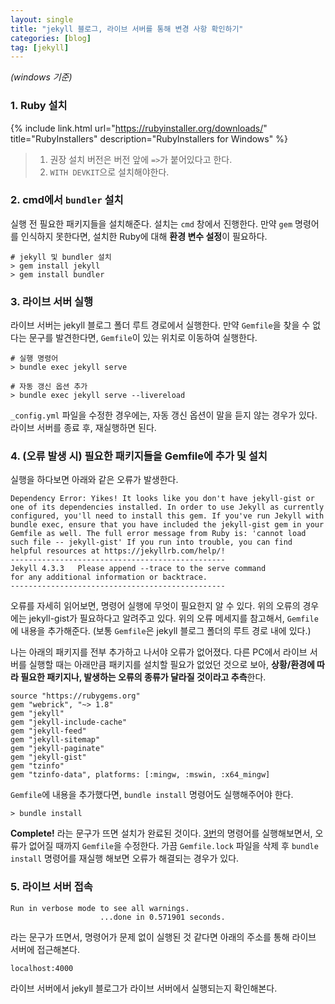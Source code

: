 ```yaml
---
layout: single
title: "jekyll 블로그, 라이브 서버를 통해 변경 사항 확인하기"
categories: [blog]
tag: [jekyll]
---
```

*(windows 기준)*

### 1. Ruby 설치
{% include link.html
    url="https://rubyinstaller.org/downloads/"
    title="RubyInstallers"
    description="RubyInstallers for Windows"
%}

> 1. 권장 설치 버전은 버전 앞에 `=>`가 붙어있다고 한다.<br>
> 2. `WITH DEVKIT`으로 설치해야한다.

### 2. cmd에서 `bundler` 설치
실행 전 필요한 패키지들을 설치해준다. 설치는 `cmd` 창에서 진행한다. 만약 `gem` 명령어를 인식하지 못한다면, 설치한 Ruby에 대해 **환경 변수 설정**이 필요하다.

```shell
# jekyll 및 bundler 설치
> gem install jekyll
> gem install bundler
```

### 3. 라이브 서버 실행
라이브 서버는 jekyll 블로그 폴더 루트 경로에서 실행한다. 만약 `Gemfile`을 찾을 수 없다는 문구를 발견한다면, `Gemfile`이 있는 위치로 이동하여 실행한다.

```shell
# 실행 명령어
> bundle exec jekyll serve

# 자동 갱신 옵션 추가
> bundle exec jekyll serve --livereload
```
`_config.yml` 파일을 수정한 경우에는, 자동 갱신 옵션이 말을 듣지 않는 경우가 있다. 라이브 서버를 종료 후, 재실행하면 된다.

### 4. (오류 발생 시) 필요한 패키지들을 Gemfile에 추가 및 설치

실행을 하다보면 아래와 같은 오류가 발생한다.<br>
```
Dependency Error: Yikes! It looks like you don't have jekyll-gist or one of its dependencies installed. In order to use Jekyll as currently configured, you'll need to install this gem. If you've run Jekyll with bundle exec, ensure that you have included the jekyll-gist gem in your Gemfile as well. The full error message from Ruby is: 'cannot load such file -- jekyll-gist' If you run into trouble, you can find helpful resources at https://jekyllrb.com/help/!
------------------------------------------------
Jekyll 4.3.3   Please append --trace to the serve command
for any additional information or backtrace.
------------------------------------------------
```

오류를 자세히 읽어보면, 명령어 실행에 무엇이 필요한지 알 수 있다. 위의 오류의 경우에는 jekyll-gist가 필요하다고 알려주고 있다. 위의 오류 메세지를 참고해서, `Gemfile`에 내용을 추가해준다. (보통 `Gemfile`은 jekyll 블로그 폴더의 루트 경로 내에 있다.)

나는 아래의 패키지를 전부 추가하고 나서야 오류가 없어졌다. 다른 PC에서 라이브 서버를 실행할 때는 아래만큼 패키지를 설치할 필요가 없었던 것으로 보아, **상황/환경에 따라 필요한 패키지나, 발생하는 오류의 종류가 달라질 것이라고 추측**한다.
```
source "https://rubygems.org"
gem "webrick", "~> 1.8"
gem "jekyll"
gem "jekyll-include-cache"
gem "jekyll-feed"
gem "jekyll-sitemap"
gem "jekyll-paginate"
gem "jekyll-gist"
gem "tzinfo"
gem "tzinfo-data", platforms: [:mingw, :mswin, :x64_mingw]
```

`Gemfile`에 내용을 추가했다면, `bundle install` 명령어도 실행해주어야 한다.

```
> bundle install
```

**Complete!** 라는 문구가 뜨면 설치가 완료된 것이다. [3번](#3-라이브-서버-실행)의 명령어를 실행해보면서, 오류가 없어질 때까지 `Gemfile`을 수정한다. 가끔 `Gemfile.lock` 파일을 삭제 후 `bundle install` 명령어를 재실행 해보면 오류가 해결되는 경우가 있다.


### 5. 라이브 서버 접속
```
Run in verbose mode to see all warnings.
                    ...done in 0.571901 seconds.
```
라는 문구가 뜨면서, 명령어가 문제 없이 실행된 것 같다면 아래의 주소를 통해 라이브 서버에 접근해본다.
```
localhost:4000
```

라이브 서버에서 jekyll 블로그가 라이브 서버에서 실행되는지 확인해본다.